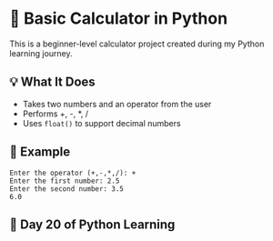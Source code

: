 # 🧮 Basic Calculator in Python

This is a beginner-level calculator project created during my Python learning journey.

## 💡 What It Does
- Takes two numbers and an operator from the user
- Performs +, -, *, /
- Uses `float()` to support decimal numbers

## 📌 Example
```
Enter the operator (+,-,*,/): +
Enter the first number: 2.5
Enter the second number: 3.5
6.0
```

## 📅 Day 20 of Python Learning
